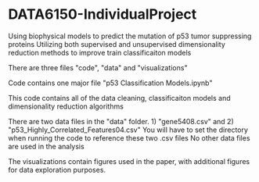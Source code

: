 # DATA6150-IndividualProject
Using biophysical models to predict the mutation of p53 tumor suppressing proteins
Utilizing both supervised and unsupervised dimensionality reduction methods to improve train classificaiton models

There are three files "code", "data" and "visualizations"

Code contains one major file "p53 Classification Models.ipynb"

This code contains all of the data cleaning, classificaiton models and dimensionality reduction algorithms

There are two data files in the "data" folder. 1) "gene5408.csv" and 2) "p53_Highly_Correlated_Features04.csv"
You will have to set the directory when running the code to reference these two .csv files
No other data files are used in the analysis

The visualizations contain figures used in the paper, with additional figures for data exploration purposes.

